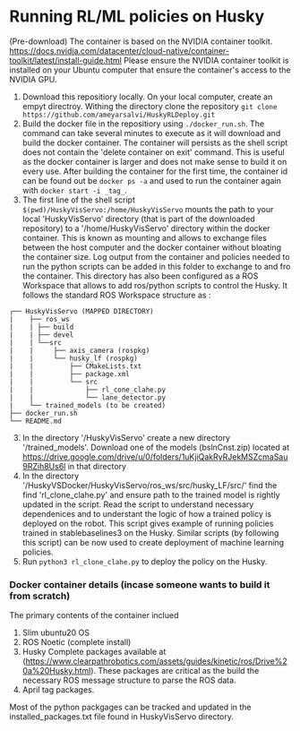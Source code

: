 # Running RL/ML policies on Husky

(Pre-download) The container is based on the NVIDIA container toolkit. https://docs.nvidia.com/datacenter/cloud-native/container-toolkit/latest/install-guide.html
Please ensure the NVIDIA container toolkit is installed on your Ubuntu computer that ensure the container's access to the NVIDIA GPU. 

1. Download this repositiory locally.
On your local computer, create an empyt directroy. Withing the directory clone the repository `git clone https://github.com/ameyarsalvi/HuskyRLDeploy.git`
3.  Build the docker file in the repositiory using `./docker_run.sh`. The command can take several minutes to execute as it will download and build the docker container. The container will persists as the shell script does not contain the 'delete container on exit' command. This is useful as the docker container is larger and does not make sense to build it on every use. After building the container for the first time, the container id can be found out be `docker ps -a` and used to run the container again with `docker start -i _tag_`.
4. The first line of the shell script `$(pwd)/HuskyVisServo:/home/HuskyVisServo` mounts the path to your local 'HuskyVisServo' directory (that is part of the downloaded repository) to a '/home/HuskyVisServo' directory within the docker container. This is known as mounting and allows to exchange files between the host computer and the docker container without bloating the container size. Log output from the container and policies needed to run the python scripts can be added in this folder to exchange to and fro the container. This directory has also been configured as a ROS Workspace that allows to add ros/python scripts to control the Husky. It follows the standard ROS Workspace structure as :

```
┌── HuskyVisServo (MAPPED DIRECTORY)
|    ├── ros_ws
|    | ├── build
|    | ├── devel
|    | └──src
|    |     ├── axis_camera (rospkg)
|    |     └── husky_lf (rospkg)
|    |         ├── CMakeLists.txt
|    |         ├── package.xml
|    |         └── src
|    |             ├── rl_cone_clahe.py
|    |             └── lane_detector.py
|    └── trained_models (to be created)
├── docker_run.sh
└── README.md

```

3. In the directory '/HuskyVisServo' create a new directory '/trained_models'. Download one of the models (bslnCnst.zip) located at https://drive.google.com/drive/u/0/folders/1uKjiQakRyRJekMSZcmaSau9RZih8Us6l in that directory
4. In the directory '/HuskyVSDocker/HuskyVisServo/ros_ws/src/husky_LF/src/' find the find 'rl_clone_clahe.py' and ensure path to the trained model is rightly updated in the script. Read the script to understand necessary dependenices and to understant the logic of how a trained policy is deployed on the robot. This script gives example of running policies trained in stablebaselines3 on the Husky. Similar scripts (by following this script) can be now used to create deployment of machine learning policies.
5. Run `python3 rl_clone_clahe.py` to deploy the policy on the Husky.


### Docker container details (incase someone wants to build it from scratch)
The primary contents of the container inclued
1. Slim ubuntu20 OS
2. ROS Noetic (complete install)
3. Husky Complete packages available at (https://www.clearpathrobotics.com/assets/guides/kinetic/ros/Drive%20a%20Husky.html). These packages are critical as the build the necessary ROS message structure to parse the ROS data.
4. April tag packages.

Most of the python packgages can be tracked and updated in the installed_packages.txt file found in HuskyVisServo directory.














